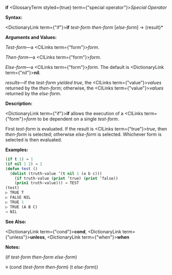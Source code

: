 **if** <GlossaryTerm styled={true} term={"special operator"}><i>Special Operator</i></GlossaryTerm> 



**Syntax:** 



<DictionaryLink  term={"if"}><b>if</b></DictionaryLink> *test-form then-form* [*else-form*] → \{result\}\* 



**Arguments and Values:** 



*Test-form*—a <ClLinks  term={"form"}><i>form</i></ClLinks>. 



*Then-form*—a <ClLinks  term={"form"}><i>form</i></ClLinks>. 



*Else-form*—a <ClLinks  term={"form"}><i>form</i></ClLinks>. The default is <DictionaryLink  term={"nil"}><b>nil</b></DictionaryLink>. 



*results*—if the *test-form yielded true*, the <ClLinks  term={"value"}><i>values</i></ClLinks> returned by the *then-form*; otherwise, the <ClLinks  term={"value"}><i>values</i></ClLinks> returned by the *else-form*. 















**Description:** 



<DictionaryLink  term={"if"}><b>if</b></DictionaryLink> allows the execution of a <ClLinks  term={"form"}><i>form</i></ClLinks> to be dependent on a single *test-form*. 



First *test-form* is evaluated. If the result is <ClLinks  term={"true"}><i>true</i></ClLinks>, then *then-form* is selected; otherwise *else-form* is selected. Whichever form is selected is then evaluated. 



**Examples:**
```lisp
(if t 1) → 1 
(if nil 1 2) → 2 
(defun test () 
  (dolist (truth-value ’(t nil 1 (a b c))) 
    (if truth-value (print ’true) (print ’false)) 
    (prin1 truth-value))) → TEST 
(test) 
▷ TRUE T 
▷ FALSE NIL 
▷ TRUE 1 
▷ TRUE (A B C) 
→ NIL 
```
**See Also:** 



<DictionaryLink  term={"cond"}><b>cond</b></DictionaryLink>, <DictionaryLink  term={"unless"}><b>unless</b></DictionaryLink>, <DictionaryLink  term={"when"}><b>when</b></DictionaryLink> 



**Notes:** 



(if *test-form then-form else-form*) 



*≡* (cond (*test-form then-form*) (t *else-form*)) 



